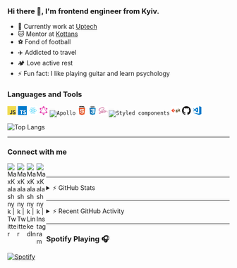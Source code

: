 ### Hi there 👋, I'm frontend engineer from Kyiv.

- 🧩 Currently work at [Uptech](https://uptech.team/)
- 🐱 Mentor at [Kottans](https://kottans.org/)
- ⚽ Fond of football
- ✈️ Addicted to travel
- 🏕️ Love active rest
- ⚡ Fun fact: I like playing guitar and learn psychology

### Languages and Tools

<code><img height="20" src="https://raw.githubusercontent.com/github/explore/80688e429a7d4ef2fca1e82350fe8e3517d3494d/topics/javascript/javascript.png" alt="JavaScript"></code>
<code><img height="20" src="https://raw.githubusercontent.com/github/explore/80688e429a7d4ef2fca1e82350fe8e3517d3494d/topics/typescript/typescript.png" alt="TypeScript"></code>
<code><img height="20" src="https://raw.githubusercontent.com/github/explore/80688e429a7d4ef2fca1e82350fe8e3517d3494d/topics/react/react.png" alt="React"></code>
<code><img height="20" src="https://raw.githubusercontent.com/github/explore/5c058a388828bb5fde0bcafd4bc867b5bb3f26f3/topics/graphql/graphql.png" alt="GraphQL"></code>
<code><img height="20" src="https://avatars2.githubusercontent.com/u/17189275?s=200&v=4" alt="Apollo"></code>
<code><img height="20" src="https://raw.githubusercontent.com/github/explore/80688e429a7d4ef2fca1e82350fe8e3517d3494d/topics/html/html.png" alt="HTML"></code>
<code><img height="20" src="https://raw.githubusercontent.com/github/explore/80688e429a7d4ef2fca1e82350fe8e3517d3494d/topics/css/css.png" alt="CSS"></code>
<code><img height="20" src="https://raw.githubusercontent.com/github/explore/80688e429a7d4ef2fca1e82350fe8e3517d3494d/topics/sass/sass.png" alt="Sass"></code>
<code><img height="20" src="https://avatars2.githubusercontent.com/u/20658825?s=200&v=4" alt="Styled components"></code>
<code><img height="20" src="https://raw.githubusercontent.com/github/explore/80688e429a7d4ef2fca1e82350fe8e3517d3494d/topics/git/git.png" alt="Git"></code>
<code><img height="20" src="https://raw.githubusercontent.com/github/explore/78df643247d429f6cc873026c0622819ad797942/topics/github/github.png" alt="Github"></code>
<code><img height="20" src="https://raw.githubusercontent.com/github/explore/80688e429a7d4ef2fca1e82350fe8e3517d3494d/topics/visual-studio-code/visual-studio-code.png" alt="Visual Studio Code"></code>

![Top Langs](https://github-readme-stats.maxkalashnyk.vercel.app/api/top-langs/?username=MaxKalashnyk&layout=compact)

---

### Connect with me

[<img align="left" alt="MaxKalashnyk | Twitter" width="22px" src="https://cdn.jsdelivr.net/npm/simple-icons@v3/icons/twitter.svg" />][twitter]
[<img align="left" alt="MaxKalashnyk | Twitter" width="22px" src="https://cdn.jsdelivr.net/npm/simple-icons@v3/icons/facebook.svg" />][facebook]
[<img align="left" alt="MaxKalashnyk | LinkedIn" width="22px" src="https://cdn.jsdelivr.net/npm/simple-icons@v3/icons/linkedin.svg" />][linkedin]
[<img align="left" alt="MaxKalashnyk | Instagram" width="22px" src="https://cdn.jsdelivr.net/npm/simple-icons@v3/icons/instagram.svg" />][instagram]

<br />

---

<details>
  <summary>⚡ GitHub Stats</summary>

  <img alt="MaxKalashnyk's GitHub Stats" src="https://github-readme-stats.maxkalashnyk.vercel.app/api?username=MaxKalashnyk&show_icons=true&hide_border=true" />

</details>

---

<details>
  <summary>⚡ Recent GitHub Activity</summary>
  
<!--START_SECTION:activity-->
1. 🎉 Merged PR [#275](https://github.com/kottans/frontend-2021-homeworks/pull/275) in [kottans/frontend-2021-homeworks](https://github.com/kottans/frontend-2021-homeworks)
2. 🎉 Merged PR [#278](https://github.com/kottans/frontend-2021-homeworks/pull/278) in [kottans/frontend-2021-homeworks](https://github.com/kottans/frontend-2021-homeworks)
3. 🎉 Merged PR [#141](https://github.com/kottans/frontend-2021-homeworks/pull/141) in [kottans/frontend-2021-homeworks](https://github.com/kottans/frontend-2021-homeworks)
4. 🎉 Merged PR [#281](https://github.com/kottans/frontend-2021-homeworks/pull/281) in [kottans/frontend-2021-homeworks](https://github.com/kottans/frontend-2021-homeworks)
5. 🎉 Merged PR [#273](https://github.com/kottans/frontend-2021-homeworks/pull/273) in [kottans/frontend-2021-homeworks](https://github.com/kottans/frontend-2021-homeworks)
<!--END_SECTION:activity-->

</details>

---

### Spotify Playing 🎧

[![Spotify](https://novatorem.maxkalashnyk.vercel.app/api/spotify)](https://open.spotify.com/user/m6ingigp155qelddj9r64nqy6)

[twitter]: https://twitter.com/maks_kalashnyk
[facebook]: https://www.facebook.com/mkalashnyk/
[instagram]: https://instagram.com/mx_kalash
[linkedin]: https://www.linkedin.com/in/maksym-kalashnyk-92932399/
